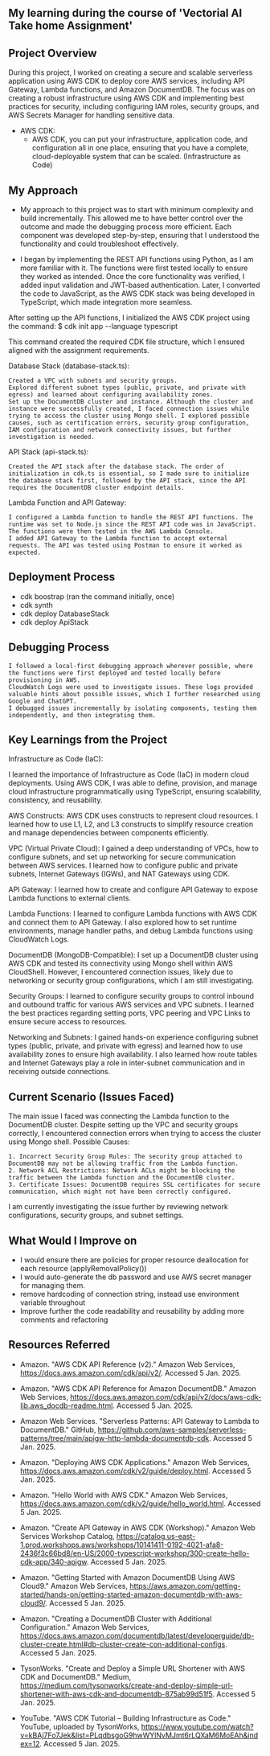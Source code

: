 My learning during the course of 'Vectorial AI Take home Assignment'
--------------------------------------------------------------------
Project Overview
-----------------
During this project, I worked on creating a secure and scalable serverless application using AWS CDK to deploy core AWS services, including API Gateway, Lambda functions, and Amazon DocumentDB. The focus was on creating a robust infrastructure using AWS CDK and implementing best practices for security, including configuring IAM roles, security groups, and AWS Secrets Manager for handling sensitive data.

- AWS CDK:
    - AWS CDK, you can put your infrastructure, application code, and configuration all in one place, ensuring that you have a complete, cloud-deployable system that can be scaled. (Infrastructure as Code)

My Approach
------------
- My approach to this project was to start with minimum complexity and build incrementally. This allowed me to have better control over the outcome and made the debugging process more efficient. Each component was developed step-by-step, ensuring that I understood the functionality and could troubleshoot effectively.

- I began by implementing the REST API functions using Python, as I am more familiar with it. The functions were first tested locally to ensure they worked as intended. Once the core functionality was verified, I added input validation and JWT-based authentication. Later, I converted the code to JavaScript, as the AWS CDK stack was being developed in TypeScript, which made integration more seamless.

After setting up the API functions, I initialized the AWS CDK project using the command:
$ cdk init app --language typescript

This command created the required CDK file structure, which I ensured aligned with the assignment requirements.

Database Stack (database-stack.ts):

    Created a VPC with subnets and security groups.
    Explored different subnet types (public, private, and private with egress) and learned about configuring availability zones.
    Set up the DocumentDB cluster and instance. Although the cluster and instance were successfully created, I faced connection issues while trying to access the cluster using Mongo shell. I explored possible causes, such as certification errors, security group configuration, IAM configuration and network connectivity issues, but further investigation is needed.

API Stack (api-stack.ts):

    Created the API stack after the database stack. The order of initialization in cdk.ts is essential, so I made sure to initialize the database stack first, followed by the API stack, since the API requires the DocumentDB cluster endpoint details.

Lambda Function and API Gateway:

    I configured a Lambda function to handle the REST API functions. The runtime was set to Node.js since the REST API code was in JavaScript. The functions were then tested in the AWS Lambda Console.
    I added API Gateway to the Lambda function to accept external requests. The API was tested using Postman to ensure it worked as expected.

Deployment Process
------------------
- cdk boostrap (ran the command initially, once)
- cdk synth
- cdk deploy DatabaseStack
- cdk deploy ApiStack


Debugging Process
---------------

    I followed a local-first debugging approach wherever possible, where the functions were first deployed and tested locally before provisioning in AWS.
    CloudWatch Logs were used to investigate issues. These logs provided valuable hints about possible issues, which I further researched using Google and ChatGPT.
    I debugged issues incrementally by isolating components, testing them independently, and then integrating them.

Key Learnings from the Project
-------------------------------
Infrastructure as Code (IaC):

I learned the importance of Infrastructure as Code (IaC) in modern cloud deployments. Using AWS CDK, I was able to define, provision, and manage cloud infrastructure programmatically using TypeScript, ensuring scalability, consistency, and reusability.

AWS Constructs:
AWS CDK uses constructs to represent cloud resources. I learned how to use L1, L2, and L3 constructs to simplify resource creation and manage dependencies between components efficiently.

VPC (Virtual Private Cloud):
I gained a deep understanding of VPCs, how to configure subnets, and set up networking for secure communication between AWS services. I learned how to configure public and private subnets, Internet Gateways (IGWs), and NAT Gateways using CDK.

API Gateway:
I learned how to create and configure API Gateway to expose Lambda functions to external clients. 

Lambda Functions:
I learned to configure Lambda functions with AWS CDK and connect them to API Gateway. I also explored how to set runtime environments, manage handler paths, and debug Lambda functions using CloudWatch Logs.

DocumentDB (MongoDB-Compatible):
I set up a DocumentDB cluster using AWS CDK and tested its connectivity using Mongo shell within AWS CloudShell. However, I encountered connection issues, likely due to networking or security group configurations, which I am still investigating.

Security Groups:
I learned to configure security groups to control inbound and outbound traffic for various AWS services and VPC subnets. I learned the best practices regarding setting ports, VPC peering and VPC Links to ensure secure access to resources.

Networking and Subnets:
I gained hands-on experience configuring subnet types (public, private, and private with egress) and learned how to use availability zones to ensure high availability. I also learned how route tables and Internet Gateways play a role in inter-subnet communication and in receiving outside connections.


Current Scenario (Issues Faced)
---------------------------------
The main issue I faced was connecting the Lambda function to the DocumentDB cluster. Despite setting up the VPC and security groups correctly, I encountered connection errors when trying to access the cluster using Mongo shell.
Possible Causes:

    1. Incorrect Security Group Rules: The security group attached to DocumentDB may not be allowing traffic from the Lambda function.
    2. Network ACL Restrictions: Network ACLs might be blocking the traffic between the Lambda function and the DocumentDB cluster.
    3. Certificate Issues: DocumentDB requires SSL certificates for secure communication, which might not have been correctly configured.

I am currently investigating the issue further by reviewing network configurations, security groups, and subnet settings.

What Would I Improve on
------------------------
- I would ensure there are policies for proper resource deallocation for each resource (applyRemovalPolicy())
- I would auto-generate the db password and use AWS secret manager for managing them.
- remove hardcoding of connection string, instead use environment variable throughout
- Improve further the code readability and reusability by adding more comments and refactoring

Resources Referred
-------------------
- Amazon. "AWS CDK API Reference (v2)." Amazon Web Services, https://docs.aws.amazon.com/cdk/api/v2/. Accessed 5 Jan. 2025.

- Amazon. "AWS CDK API Reference for Amazon DocumentDB." Amazon Web Services, https://docs.aws.amazon.com/cdk/api/v2/docs/aws-cdk-lib.aws_docdb-readme.html. Accessed 5 Jan. 2025.

- Amazon Web Services. "Serverless Patterns: API Gateway to Lambda to DocumentDB." GitHub, https://github.com/aws-samples/serverless-patterns/tree/main/apigw-http-lambda-documentdb-cdk. Accessed 5 Jan. 2025.

- Amazon. "Deploying AWS CDK Applications." Amazon Web Services, https://docs.aws.amazon.com/cdk/v2/guide/deploy.html. Accessed 5 Jan. 2025.

- Amazon. "Hello World with AWS CDK." Amazon Web Services, https://docs.aws.amazon.com/cdk/v2/guide/hello_world.html. Accessed 5 Jan. 2025.

- Amazon. "Create API Gateway in AWS CDK (Workshop)." Amazon Web Services Workshop Catalog, https://catalog.us-east-1.prod.workshops.aws/workshops/10141411-0192-4021-afa8-2436f3c66bd8/en-US/2000-typescript-workshop/300-create-hello-cdk-app/340-apigw. Accessed 5 Jan. 2025.

- Amazon. "Getting Started with Amazon DocumentDB Using AWS Cloud9." Amazon Web Services, https://aws.amazon.com/getting-started/hands-on/getting-started-amazon-documentdb-with-aws-cloud9/. Accessed 5 Jan. 2025.

- Amazon. "Creating a DocumentDB Cluster with Additional Configuration." Amazon Web Services, https://docs.aws.amazon.com/documentdb/latest/developerguide/db-cluster-create.html#db-cluster-create-con-additional-configs. Accessed 5 Jan. 2025.

- TysonWorks. "Create and Deploy a Simple URL Shortener with AWS CDK and DocumentDB." Medium, https://medium.com/tysonworks/create-and-deploy-simple-url-shortener-with-aws-cdk-and-documentdb-875ab99d51f5. Accessed 5 Jan. 2025.

- YouTube. "AWS CDK Tutorial – Building Infrastructure as Code." YouTube, uploaded by TysonWorks, https://www.youtube.com/watch?v=kBAj7Fo7Jek&list=PLqdbsgoG9hwWYlNvMJmt6rLQXaM6MoEAh&index=12. Accessed 5 Jan. 2025.
